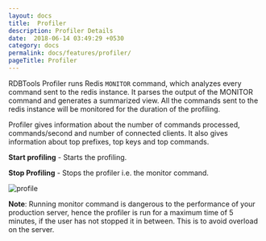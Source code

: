 ```yaml
---
layout: docs
title:  Profiler
description: Profiler Details
date:  2018-06-14 03:49:29 +0530
category: docs
permalink: docs/features/profiler/
pageTitle: Profiler
---
```


RDBTools Profiler runs Redis ```MONITOR``` command, which analyzes every command sent to the redis instance. It parses the output of the MONITOR command and generates a summarized view. All the commands sent to the redis instance will be monitored for the duration of the profiling.

Profiler gives information about the number of commands processed, commands/second and number of connected clients. It also gives information about top prefixes, top keys and top commands.

**Start profiling** - Starts the profiling.

**Stop Profiling** - Stops the profiler i.e. the monitor command.

![profile](/images/ri/profile.png)

**Note**: Running monitor command is dangerous to the performance of your production server, hence the profiler is run for a maximum time of 5 minutes, if the user has not stopped it in between. This is to avoid overload on the server.
